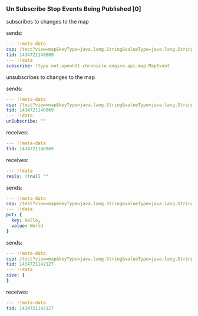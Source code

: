 ### Un Subscribe Stop Events Being Published [0]
subscribes to changes to the map

sends:

```yaml
--- !!meta-data
csp: /test?view=map&keyType=java.lang.String&valueType=java.lang.String
tid: 1434721140869
--- !!data
subscribe: !type net.openhft.chronicle.engine.api.map.MapEvent

```
unsubscribes to changes to the map

sends:

```yaml
--- !!meta-data
csp: /test?view=map&keyType=java.lang.String&valueType=java.lang.String
tid: 1434721140869
--- !!data
unSubscribe: ""
```

receives:

```yaml
--- !!meta-data
tid: 1434721140869
```



receives:

```yaml
--- !!data
reply: !!null ""
```


sends:

```yaml
--- !!meta-data
csp: /test?view=map&keyType=java.lang.String&valueType=java.lang.String
--- !!data
put: {
  key: Hello,
  value: World
}
```
sends:

```yaml
--- !!meta-data
csp: /test?view=map&keyType=java.lang.String&valueType=java.lang.String
tid: 1434721142127
--- !!data
size: {
}
```

receives:

```yaml
--- !!meta-data
tid: 1434721142127
```
